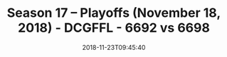 ---
title: Season 17 – Playoffs (November 18, 2018) - DCGFFL - 6692 vs 6698
teams_score:
- team: 6692
  score:
- team: 6698
  score: 13
mvp: D. Wilson (Gold), P. Tobin (Orange)
game-ball: AJ Reust (Gold), L. Pratt (Orange)
sportsperson: AJ Reust (Gold), A. Livingstone (Orange)
season: 17
week:
date: '2018-11-23T09:45:40'
pageid: season-17-playoffs-november-18-2018-6692-vs-6698
---